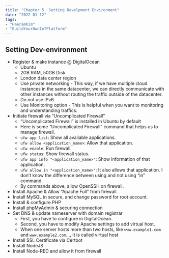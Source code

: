 ```yaml
---
title: "Chapter 5. Setting Develpment Environment"
date: "2022-01-12"
tags:
- "HaeramKim"
- "BuildYourOwnIoTPlatform"
---
```

## Setting Dev-environment
* Register & make instance @ DigitalOcean
	* Ubuntu
	* 2GB RAM, 50GB Disk
	* London data center region
	* Use private networking - This way, if we have multiple cloud instances in the same datacenter, we can directly communicate with other instances without routing the traffic outside of the datacenter.
	* Do not use IPv6
	* Use Monitoring option - This is helpful when you want to monitoring and understanding traffics.
* Initiate firewall via “Uncomplicated Firewall”
	* “Uncomplicated Firewall” is installed in Ubuntu by default
	* Here is some “Uncomplicated Firewall” command that helps us to manage firewall.
	* `ufw app list`: Show all available applications.
	* `ufw allow <application_name>`: Allow that application.
	* `ufw enable`: Run firewall.
	* `ufw status`: Show firewall status.
	* `ufw app info "<application_name>"`: Show information of that application.
	* `ufw allow in "<application_name>"`: It also allows that application. I don’t know the difference between using and not using “in” command.
	* By commands above, allow OpenSSH on firewall.
* Install Apache & Allow “Apache Full” from firewall.
* Install MySQL in secure, and change password for root account.
* Install & configure PHP
* Install phpMyAdmin & securing connection
* Set DNS & update nameserver with domain registrar
	* First, you have to configure in DigitalOcean.
	* Second, you have to modify Apache settings to add virtual host.
	* When one server hosts more than two hosts, like `www.example1.com` and `www.example2.com`…, It is called virtual host
* Install SSL Certificate via Certbot
* Install NodeJS
* Install Node-RED and allow it from firewall
